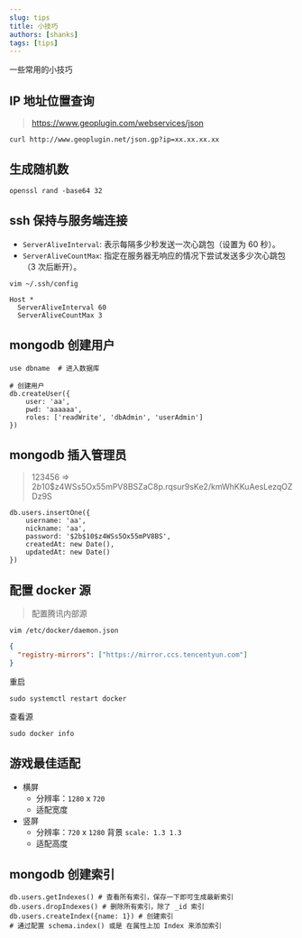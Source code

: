 ```yaml
---
slug: tips
title: 小技巧
authors: [shanks]
tags: [tips]
---
```


一些常用的小技巧

<!-- truncate -->

## IP 地址位置查询

> https://www.geoplugin.com/webservices/json

```shell
curl http://www.geoplugin.net/json.gp?ip=xx.xx.xx.xx
```

## 生成随机数

```shell
openssl rand -base64 32
```

## ssh 保持与服务端连接

- `ServerAliveInterval`: 表示每隔多少秒发送一次心跳包（设置为 60 秒）。
- `ServerAliveCountMax`: 指定在服务器无响应的情况下尝试发送多少次心跳包（3 次后断开）。

`vim ~/.ssh/config`

```shell
Host *
  ServerAliveInterval 60
  ServerAliveCountMax 3
```

## mongodb 创建用户

```shell
use dbname  # 进入数据库

# 创建用户
db.createUser({
    user: 'aa',
    pwd: 'aaaaaa',
    roles: ['readWrite', 'dbAdmin', 'userAdmin']
})
```

## mongodb 插入管理员

> 123456 => $2b$10$z4WSs5Ox55mPV8BSZaC8p.rqsur9sKe2/kmWhKKuAesLezqOZDz9S

```shell
db.users.insertOne({
    username: 'aa',
    nickname: 'aa',
    password: '$2b$10$z4WSs5Ox55mPV8BS',
    createdAt: new Date(),
    updatedAt: new Date()
})
```

## 配置 docker 源

> 配置腾讯内部源

`vim /etc/docker/daemon.json`

```json
{
  "registry-mirrors": ["https://mirror.ccs.tencentyun.com"]
}
```

重启

```shell
sudo systemctl restart docker
```

查看源

```shell
sudo docker info
```

## 游戏最佳适配

- 横屏 
  - 分辨率：`1280` x `720`
  - 适配宽度   
- 竖屏
  - 分辨率：`720` x `1280`   背景 `scale: 1.3 1.3`
  - 适配高度


## mongodb 创建索引

```shell
db.users.getIndexes() # 查看所有索引，保存一下即可生成最新索引
db.users.dropIndexes() # 删除所有索引，除了 _id 索引
db.users.createIndex({name: 1}) # 创建索引
# 通过配置 schema.index() 或是 在属性上加 Index 来添加索引
```
